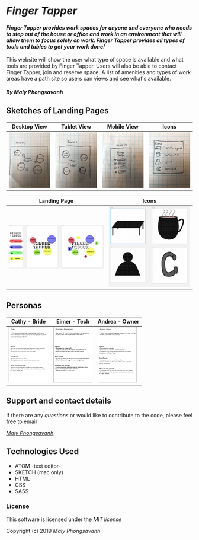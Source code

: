 # _Finger Tapper_ #

#### _Finger Tapper provides work spaces for anyone and everyone who needs to step out of the house or office and work in an environment that will allow them to focus solely on work. Finger Tapper provides all types of tools and tables to get your work done!_

This website will show the user what type of space is available and what tools are provided by Finger Tapper. Users will also be able to contact Finger Tapper, join and reserve space. A list of amenities and types of work areas have a path site so users can views and see what's available.

##### By _Maly Phongsavanh_

## Sketches of Landing Pages

Desktop View | Tablet View | Mobile View | Icons |
--------------- | ------------- | ------------- | ---------------
<img src="img/desktop.jpg" height="150px"> | <img src="img/tablet.jpg" height="150px"> | <img src="img/mobile.jpg" height="150px"> | <img src="img/icons.jpg" height="150px">

Landing Page | Icons |
--------------- | ------------- |
<img src="img/landing-pages.png"> | <img src="img/symbols.png">


## Personas

Cathy - Bride | Eimer - Tech | Andrea - Owner |
------------- | ------------- | ------------- |
<img src="img/Cathy.png" height="150px"> | <img src="img/Eimer.png" height="150px"> | <img src="img/Andrea.png" height="150px">



## Support and contact details

If there are any _questions_ or would like to contribute to the code, please feel free to email

_[Maly Phongsavanh](mailto:phongsavanh619@icloud.com)_

## Technologies Used

* ATOM -text editor-
* SKETCH (mac only)
* HTML
* CSS
* SASS

### License
This software is licensed under the _MIT license_

Copyright (c) 2019 _Maly Phongsavanh_
